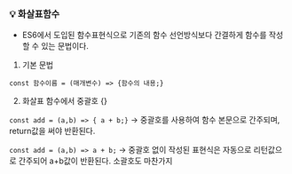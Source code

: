 ### 💡 화살표함수

- ES6에서 도입된 함수표현식으로 기존의 함수 선언방식보다 간결하게 함수를 작성할 수 있는 문법이다.

1. 기본 문법

`const 함수이름 = (매개변수) => {함수의 내용;}`

2. 화살표 함수에서 중괄호 {}

`const add = (a,b) => { a + b;}`
-> 중괄호를 사용하여 함수 본문으로 간주되며, return값을 써야 반환된다.

`const add = (a,b) => a + b;`
-> 중괄호 없이 작성된 표현식은 자동으로 리턴값으로 간주되어 a+b값이 반환된다. 소괄호도 마찬가지

